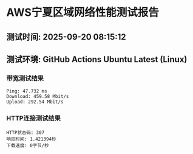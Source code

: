 # AWS宁夏区域网络性能测试报告
## 测试时间: 2025-09-20 08:15:12
## 测试环境: GitHub Actions Ubuntu Latest (Linux)

### 带宽测试结果
```
Ping: 47.732 ms
Download: 459.58 Mbit/s
Upload: 292.54 Mbit/s
```

### HTTP连接测试结果
```
HTTP状态码: 307
响应时间: 1.421394秒
下载速度: 0字节/秒
```

